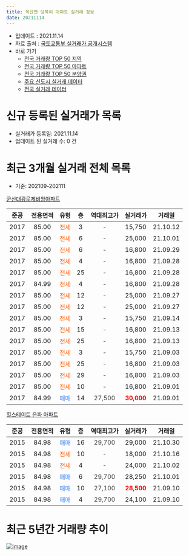 ```yaml
---
title: 옥산면 당북리 아파트 실거래 정보
date: 20211114
---
```


* 업데이트 : 2021.11.14
* 자료 출처 : [국토교통부 실거래가 공개시스템](http://rt.molit.go.kr)
* 바로 가기
    * [전국 거래량 TOP 50 지역](https://apt-info.github.io/apt-trade-info/tr)
    * [전국 거래량 TOP 50 아파트](https://apt-info.github.io/apt-trade-info/ta)
    * [전국 거래량 TOP 50 분양권](https://apt-info.github.io/apt-trade-info/tb)
    * [주요 신도시 실거래 데이터](https://apt-info.github.io/apt-trade-info/newtown)
    * [전국 실거래 데이터](https://apt-info.github.io/apt-trade-info/all)



<script async src="https://pagead2.googlesyndication.com/pagead/js/adsbygoogle.js"></script>
<!-- 기본광고 -->
<ins class="adsbygoogle"
     style="display:block"
     data-ad-client="ca-pub-1142216861245946"
     data-ad-slot="4805727019"
     data-ad-format="auto"
     data-full-width-responsive="true"></ins>
<script>
     (adsbygoogle = window.adsbygoogle || []).push({});
</script>


# 신규 등록된 실거래가 목록

* 실거래가 등록일: 2021.11.14
* 업데이트 된 실거래 수: 0 건




<script async src="https://pagead2.googlesyndication.com/pagead/js/adsbygoogle.js"></script>
<!-- 기본광고 -->
<ins class="adsbygoogle"
     style="display:block"
     data-ad-client="ca-pub-1142216861245946"
     data-ad-slot="4805727019"
     data-ad-format="auto"
     data-full-width-responsive="true"></ins>
<script>
     (adsbygoogle = window.adsbygoogle || []).push({});
</script>


# 최근 3개월 실거래 전체 목록
* 기준: 202109-202111


[군산대광로제비앙아파트](https://search.naver.com/search.naver?query=%EA%B5%B0%EC%82%B0%EB%8C%80%EA%B4%91%EB%A1%9C%EC%A0%9C%EB%B9%84%EC%95%99%EC%95%84%ED%8C%8C%ED%8A%B8)

|준공|전용면적|유형|층|역대최고가|실거래가|거래일|
|:---:|:---:|:---:|:---:|:---:|:---:|:---:|
|2017|85.00|<span style="color:#FF5A00">전세</span>|3|<span style="color:#444444">-</span>|15,750|21.10.12|
|2017|85.00|<span style="color:#FF5A00">전세</span>|6|<span style="color:#444444">-</span>|25,000|21.10.01|
|2017|85.00|<span style="color:#FF5A00">전세</span>|6|<span style="color:#444444">-</span>|16,800|21.09.29|
|2017|85.00|<span style="color:#FF5A00">전세</span>|4|<span style="color:#444444">-</span>|16,800|21.09.28|
|2017|85.00|<span style="color:#FF5A00">전세</span>|25|<span style="color:#444444">-</span>|16,800|21.09.28|
|2017|84.99|<span style="color:#FF5A00">전세</span>|4|<span style="color:#444444">-</span>|16,800|21.09.28|
|2017|85.00|<span style="color:#FF5A00">전세</span>|12|<span style="color:#444444">-</span>|25,000|21.09.27|
|2017|85.00|<span style="color:#FF5A00">전세</span>|12|<span style="color:#444444">-</span>|25,000|21.09.27|
|2017|85.00|<span style="color:#FF5A00">전세</span>|3|<span style="color:#444444">-</span>|15,750|21.09.14|
|2017|85.00|<span style="color:#FF5A00">전세</span>|15|<span style="color:#444444">-</span>|16,800|21.09.13|
|2017|85.00|<span style="color:#FF5A00">전세</span>|25|<span style="color:#444444">-</span>|16,800|21.09.13|
|2017|85.00|<span style="color:#FF5A00">전세</span>|3|<span style="color:#444444">-</span>|15,750|21.09.03|
|2017|85.00|<span style="color:#FF5A00">전세</span>|25|<span style="color:#444444">-</span>|16,800|21.09.03|
|2017|85.00|<span style="color:#FF5A00">전세</span>|29|<span style="color:#444444">-</span>|16,800|21.09.03|
|2017|85.00|<span style="color:#FF5A00">전세</span>|10|<span style="color:#444444">-</span>|16,800|21.09.01|
|2017|84.99|<span style="color:#4285F3">매매</span>|14|<span style="color:#444444">27,500</span>|<b><span style="color:#FF0000">30,000</span></b>|21.09.01|

[힐스테이트 은파 아파트](https://search.naver.com/search.naver?query=%ED%9E%90%EC%8A%A4%ED%85%8C%EC%9D%B4%ED%8A%B8+%EC%9D%80%ED%8C%8C+%EC%95%84%ED%8C%8C%ED%8A%B8)

|준공|전용면적|유형|층|역대최고가|실거래가|거래일|
|:---:|:---:|:---:|:---:|:---:|:---:|:---:|
|2015|84.98|<span style="color:#4285F3">매매</span>|16|<span style="color:#444444">29,700</span>|29,000|21.10.30|
|2015|84.98|<span style="color:#FF5A00">전세</span>|10|<span style="color:#444444">-</span>|18,000|21.10.16|
|2015|84.98|<span style="color:#FF5A00">전세</span>|4|<span style="color:#444444">-</span>|24,000|21.10.02|
|2015|84.98|<span style="color:#4285F3">매매</span>|6|<span style="color:#444444">29,700</span>|28,250|21.10.01|
|2015|84.98|<span style="color:#4285F3">매매</span>|10|<span style="color:#444444">27,100</span>|<b><span style="color:#FF0000">28,500</span></b>|21.09.10|
|2015|84.98|<span style="color:#4285F3">매매</span>|4|<span style="color:#444444">29,700</span>|24,100|21.09.10|



<script async src="https://pagead2.googlesyndication.com/pagead/js/adsbygoogle.js"></script>
<!-- 기본광고 -->
<ins class="adsbygoogle"
     style="display:block"
     data-ad-client="ca-pub-1142216861245946"
     data-ad-slot="4805727019"
     data-ad-format="auto"
     data-full-width-responsive="true"></ins>
<script>
     (adsbygoogle = window.adsbygoogle || []).push({});
</script>


# 최근 5년간 거래량 추이


<div style="width:100%;">
    <canvas id="deal_progress" height="200"></canvas>
</div>

<script>
new Chart(document.getElementById("deal_progress"), {
    type: 'line',
    data: {
        labels: ['16.01','16.02','16.03','16.04','16.05','16.06','16.07','16.08','16.10','16.11','16.12','17.01','17.02','17.03','17.04','17.05','17.06','17.07','17.08','17.09','17.10','17.11','17.12','18.01','18.02','18.03','18.04','18.05','18.06','18.07','18.08','18.09','18.10','18.11','18.12','19.01','19.02','19.03','19.04','19.05','19.06','19.07','19.08','19.09','19.10','19.11','19.12','20.01','20.02','20.03','20.04','20.05','20.06','20.07','20.08','20.09','20.10','20.11','20.12','21.01','21.02','21.03','21.04','21.05','21.06','21.07','21.08','21.09','21.10'],
        datasets: [{
            label: '매매/분양권',
            data: [7,25,4,5,1,1,1,3,3,7,1,1,6,7,8,9,12,7,6,6,10,15,13,10,4,4,4,4,5,44,2,2,3,23,1,2,1,5,19,6,4,7,3,7,6,8,13,3,5,9,0,6,9,4,9,8,7,5,16,12,4,10,3,10,13,10,9,3,2],
            borderColor: "rgba(66, 133, 243, 1)",
            backgroundColor: "rgba(66, 133, 243, 0.05)",
            borderWidth: 1,
            pointRadius: 0,
            fill: false,
            lineTension: 0
        },{
            label: '전/월세',
            data: [6,9,12,7,7,4,2,0,3,1,0,0,0,1,1,1,4,2,4,7,11,9,13,14,15,19,10,3,2,10,11,10,8,9,5,11,14,18,11,16,12,22,25,24,22,11,6,7,7,13,5,4,7,1,2,6,8,4,4,13,14,14,10,6,15,12,15,13,4],
            borderColor: "rgba(255, 90, 0, 1)",
            backgroundColor: "rgba(255, 90, 0, 0.05)",
            borderWidth: 1,
            pointRadius: 0,
            fill: false,
            lineTension: 0
        },{
            label: '합계',
            data: [13,34,16,12,8,5,3,3,6,8,1,1,6,8,9,10,16,9,10,13,21,24,26,24,19,23,14,7,7,54,13,12,11,32,6,13,15,23,30,22,16,29,28,31,28,19,19,10,12,22,5,10,16,5,11,14,15,9,20,25,18,24,13,16,28,22,24,16,6],
            borderColor: "rgba(0, 0, 0, 1)",
            backgroundColor: "rgba(0, 0, 0, 0.03)",
            borderWidth: 0.1,
            pointRadius: 0,
            fill: true,
            lineTension: 0
        }
        ]
    },
    options: {
        responsive: true,
        title: {
            display: false
        },
        tooltips: {
            mode: 'index',
            intersect: false
        },
        hover: {
            mode: 'nearest',
            intersect: true
        },
        scales: {
            xAxes: [{
                display: true,
                scaleLabel: {
                    display: true,
                    labelString: '년/월'
                }
            }],
            yAxes: [{
                display: true,
                ticks: {
                    suggestedMin: 0,
                },
                scaleLabel: {
                    display: true,
                    labelString: '실거래 수'
                }
            }]
        }
    }
});

</script>


[![image](https://apt-info.github.io/images/2020-01-03-apt-trade-info/1024x500.png)](https://play.google.com/store/apps/details?id=com.aptinfo.apttradeinfo)

